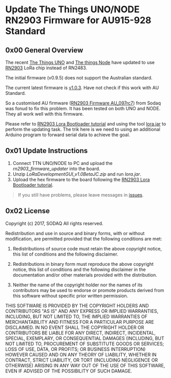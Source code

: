 # Update The Things UNO/NODE RN2903 Firmware for AU915-928 Standard

## 0x00 General Overview
 
The recent [The Things UNO](https://www.thethingsnetwork.org/docs/devices/uno/ "TTN UNO") and [The things Node](https://www.thethingsnetwork.org/docs/devices/node/) have updated to use [RN2903](http://www.microchip.com/wwwproducts/en/RN2903) LoRa chip instead of RN2483. 

The initial firmware (v0.9.5) does not support the Australian standard.

The current latest firmware is [v1.0.3](http://ww1.microchip.com/downloads/en/DeviceDoc/RN2903_1.0.3%20(Public).zip). Have not check if this work with AU Standard.

So a customised AU firmware ([RN2903 Firmware AU_097rc7](https://github.com/SodaqMoja/RN2483FirmwareUpdater/blob/master/HexFileImage2903AU_097rc7.h "Firmware")) from Sodaq was fonud to fix this problem. It has been tested on both UNO and NODE. They all work well with this firmware.

Please refer to [RN2903 Lora Bootloader tutorial](https://www.youtube.com/watch?v=3yorVpfTO2k "RN2903 Lora Bootloader tutorial") and using the tool [lora.jar](http://www.virtualbreadboard.com/download/LoRaDevelopmentGUI_v1.0BetaJC.zip "lora.jar download link") to perform the updating task. The trik here is we need to using an additional Arduino program to forward serial data to achieve the goal.

## 0x01 Update Instructions

1. Connect TTN UNO/NODE to PC and upload the *rn2903\_firmware\_updater* into the board.
2. Unzip *LoRaDevelopmentGUI_v1.0BetaJC.zip* and run *lora.jar*.
3. Upload the hex firmware to the board following the [RN2903 Lora Bootloader tutorial](https://www.youtube.com/watch?v=3yorVpfTO2k "RN2903 Lora Bootloader tutorial").

> If you still have problems, please leave messages in [issues](https://github.com/testerting/TTN_UNO_NODE_RN2903_AU915_Firmware_Updater/issues).


## 0x02 License

Copyright (c) 2017, SODAQ
All rights reserved.

Redistribution and use in source and binary forms, with or without
modification, are permitted provided that the following conditions are met:

1. Redistributions of source code must retain the above copyright notice,
this list of conditions and the following disclaimer.

2. Redistributions in binary form must reproduce the above copyright notice,
this list of conditions and the following disclaimer in the documentation
and/or other materials provided with the distribution.

3. Neither the name of the copyright holder nor the names of its contributors
may be used to endorse or promote products derived from this software without
specific prior written permission.

THIS SOFTWARE IS PROVIDED BY THE COPYRIGHT HOLDERS AND CONTRIBUTORS "AS IS"
AND ANY EXPRESS OR IMPLIED WARRANTIES, INCLUDING, BUT NOT LIMITED TO,
THE IMPLIED WARRANTIES OF MERCHANTABILITY AND FITNESS FOR A PARTICULAR PURPOSE
ARE DISCLAIMED. IN NO EVENT SHALL THE COPYRIGHT HOLDER OR CONTRIBUTORS BE
LIABLE FOR ANY DIRECT, INDIRECT, INCIDENTAL, SPECIAL, EXEMPLARY, OR
CONSEQUENTIAL DAMAGES (INCLUDING, BUT NOT LIMITED TO, PROCUREMENT OF
SUBSTITUTE GOODS OR SERVICES; LOSS OF USE, DATA, OR PROFITS; OR BUSINESS
INTERRUPTION) HOWEVER CAUSED AND ON ANY THEORY OF LIABILITY, WHETHER IN
CONTRACT, STRICT LIABILITY, OR TORT (INCLUDING NEGLIGENCE OR OTHERWISE)
ARISING IN ANY WAY OUT OF THE USE OF THIS SOFTWARE, EVEN IF ADVISED OF THE
POSSIBILITY OF SUCH DAMAGE.

